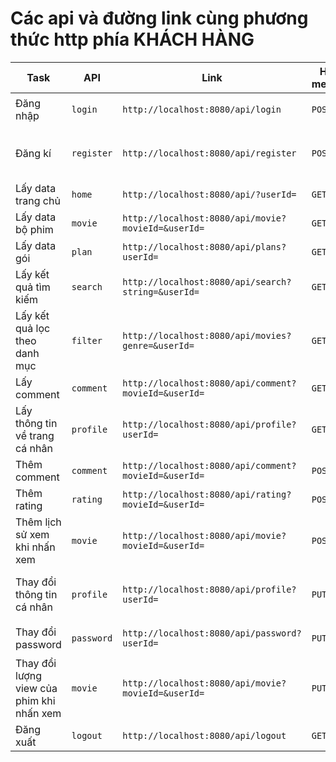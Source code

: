 # Các api và đường link cùng phương thức http phía KHÁCH HÀNG
|Task             | API             | Link                                 | Http method | Request Body|
|-----------------|-----------------|--------------------------------------|-------------|-------------|
| Đăng nhập | `login` | `http://localhost:8080/api/login` | `POST` | `JSON{"username": "?", "password": "?"}` |
| Đăng kí | `register` | `http://localhost:8080/api/register` | `POST` | `JSON{"username": "?", "firstName": "?", "lastName": "?", "email": "?", "password": "?"}` |
| Lấy data trang chủ | `home` | `http://localhost:8080/api/?userId=` | `GET` |  |
| Lấy data bộ phim | `movie` | `http://localhost:8080/api/movie?movieId=&userId=` | `GET` |  |
| Lấy data gói| `plan` | `http://localhost:8080/api/plans?userId=` | `GET` |  |
| Lấy kết quả tìm kiếm| `search` | `http://localhost:8080/api/search?string=&userId=` | `GET` |  |
| Lấy kết quả lọc theo danh mục | `filter` | `http://localhost:8080/api/movies?genre=&userId=` | `GET` |  |
| Lấy comment | `comment` | `http://localhost:8080/api/comment?movieId=&userId=` | `GET` |||
| Lấy thông tin về trang cá nhân | `profile` | `http://localhost:8080/api/profile?userId=` | `GET` |  |
| Thêm comment | `comment` | `http://localhost:8080/api/comment?movieId=&userId=` | `POST` | `JSON{"cmtText": "?"}`||
| Thêm rating | `rating` | `http://localhost:8080/api/rating?movieId=&userId=` | `POST` | `JSON{"rating": ?}`||
| Thêm lịch sử xem khi nhấn xem | `movie` | `http://localhost:8080/api/movie?movieId=&userId=` | `POST` |  |
| Thay đổi thông tin cá nhân | `profile` | `http://localhost:8080/api/profile?userId=` | `PUT` | `JSON{"firstName": "?", "lastName": "?", "email": "?"} - cái nào không có thì không cho vào` |
| Thay đổi password | `password` | `http://localhost:8080/api/password?userId=` | `PUT` | `JSON{"oldPassword": "?", "newPassword": "?"}` |
| Thay đổi lượng view của phim khi nhấn xem | `movie` | `http://localhost:8080/api/movie?movieId=&userId=` | `PUT` |  |
| Đăng xuất | `logout` | `http://localhost:8080/api/logout` | `GET` |  |
